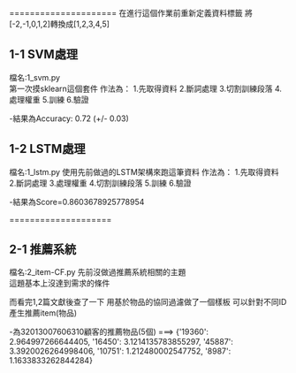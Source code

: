 
=====================
在進行這個作業前重新定義資料標籤
將[-2,-1,0,1,2]轉換成[1,2,3,4,5]

## 1-1 SVM處理
  檔名:1_svm.py  
  第一次摸sklearn這個套件
  作法為：
  1.先取得資料
  2.斷詞處理
  3.切割訓練段落
  4.處理權重
  5.訓練
  6.驗證
  
  -結果為Accuracy: 0.72 (+/- 0.03)
  
## 1-2 LSTM處理
  檔名:1_lstm.py 
  使用先前做過的LSTM架構來跑這筆資料 
  作法為：
  1.先取得資料
  2.斷詞處理
  3.處理權重
  4.切割訓練段落
  5.訓練
  6.驗證
  
-結果為Score=0.8603678925778954
  
====================
## 2-1 推薦系統
  檔名:2_item-CF.py
  先前沒做過推薦系統相關的主題  
  這題基本上沒達到需求的條件

  而看完1,2篇文獻後查了一下
  用基於物品的協同過濾做了一個樣板
  可以針對不同ID產生推薦item(物品)
  
  -為32013007606310顧客的推薦物品(5個) ===>  {'19360': 2.964997266644405, '16450': 3.1214135783855297, '45887': 3.3920026264998406, '10751': 1.212480002547752, '8987': 1.1633833262844284}



